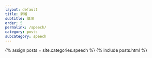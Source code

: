 ```yaml
---
layout: default
title: 新着
subtitle: 講演
order: 5
permalink: /speech/
category: posts
subcategory: speech
---
```


{% assign posts = site.categories.speech %}
{% include posts.html %}
